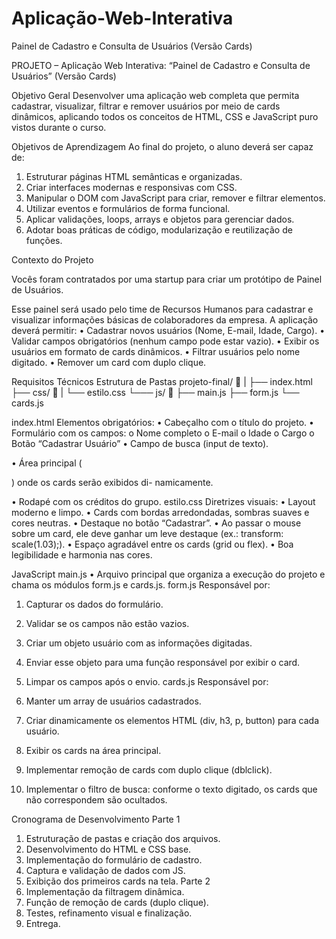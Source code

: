 # Aplicação-Web-Interativa
Painel de Cadastro e Consulta de Usuários (Versão Cards)


PROJETO  – Aplicação Web Interativa: “Painel de Cadastro e Consulta de Usuários” (Versão Cards)

Objetivo Geral
Desenvolver uma aplicação web completa que permita cadastrar, visualizar, filtrar
e remover usuários por meio de cards dinâmicos, aplicando todos os conceitos de
HTML, CSS e JavaScript puro vistos durante o curso.

Objetivos de Aprendizagem
Ao final do projeto, o aluno deverá ser capaz de:
1. Estruturar páginas HTML semânticas e organizadas.
2. Criar interfaces modernas e responsivas com CSS.
3. Manipular o DOM com JavaScript para criar, remover e filtrar elementos.
4. Utilizar eventos e formulários de forma funcional.
5. Aplicar validações, loops, arrays e objetos para gerenciar dados.
6. Adotar boas práticas de código, modularização e reutilização de funções.

Contexto do Projeto

Vocês foram contratados por uma startup para criar um protótipo de Painel de Usuários.

Esse painel será usado pelo time de Recursos Humanos para cadastrar e visualizar
informações básicas de colaboradores da empresa.
A aplicação deverá permitir:
• Cadastrar novos usuários (Nome, E-mail, Idade, Cargo).
• Validar campos obrigatórios (nenhum campo pode estar vazio).
• Exibir os usuários em formato de cards dinâmicos.
• Filtrar usuários pelo nome digitado.
• Remover um card com duplo clique.

Requisitos Técnicos
Estrutura de Pastas
projeto-final/ 📁
|
├── index.html
├── css/ 📁
| └── estilo.css
└─── js/ 📁
├── main.js
├── form.js
└── cards.js

index.html
Elementos obrigatórios:
• Cabeçalho com o título do projeto.
• Formulário com os campos:
o Nome completo
o E-mail
o Idade
o Cargo
o Botão “Cadastrar Usuário”
• Campo de busca (input de texto).

• Área principal (<section id="lista-usuarios">) onde os cards serão exibidos di-
namicamente.

• Rodapé com os créditos do grupo.
estilo.css
Diretrizes visuais:
• Layout moderno e limpo.
• Cards com bordas arredondadas, sombras suaves e cores neutras.
• Destaque no botão “Cadastrar”.
• Ao passar o mouse sobre um card, ele deve ganhar um leve destaque (ex.:
transform: scale(1.03);).
• Espaço agradável entre os cards (grid ou flex).
• Boa legibilidade e harmonia nas cores.

JavaScript
main.js
• Arquivo principal que organiza a execução do projeto e chama os módulos
form.js e cards.js.
form.js
Responsável por:
1. Capturar os dados do formulário.
2. Validar se os campos não estão vazios.
3. Criar um objeto usuário com as informações digitadas.
4. Enviar esse objeto para uma função responsável por exibir o card.

5. Limpar os campos após o envio.
cards.js
Responsável por:
1. Manter um array de usuários cadastrados.
2. Criar dinamicamente os elementos HTML (div, h3, p, button) para cada usuário.
3. Exibir os cards na área principal.
4. Implementar remoção de cards com duplo clique (dblclick).
5. Implementar o filtro de busca: conforme o texto digitado, os cards que não
correspondem são ocultados.

Cronograma de Desenvolvimento
Parte 1
1. Estruturação de pastas e criação dos arquivos.
2. Desenvolvimento do HTML e CSS base.
3. Implementação do formulário de cadastro.
4. Captura e validação de dados com JS.
5. Exibição dos primeiros cards na tela.
Parte 2
1. Implementação da filtragem dinâmica.
2. Função de remoção de cards (duplo clique).
3. Testes, refinamento visual e finalização.
4. Entrega.


